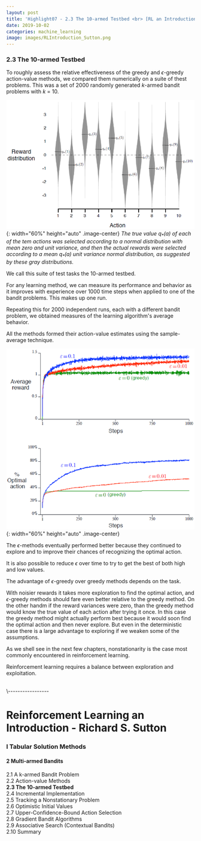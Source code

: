 ```yaml
---
layout: post
title: 'Highlight07 - 2.3 The 10-armed Testbed <br> [RL an Introduction - S. Sutton]'
date: 2019-10-02
categories: machine_learning
image: images/RLIntroduction_Sutton.png
---
```

### 2.3 The 10-armed Testbed
To roughly assess the relative effectiveness of the greedy and $\epsilon$-greedy action-value methods, we compared them numerically on a suite of thest problems. This was a set of 2000 randomly generated $k$-armed bandit problems with $k$ = 10.
<br>

![Figure2.1](/images/Figure2.1.png){: width="60%" height="auto" .image-center}
<I>The true value $q_* (a)$ of each of the tem actions was selected according to a normal distribution with mean zero and unit variance, and then the actual rewards were selected according to a mean $q_*(a)$ unit variance normal distribution, as suggested by these gray distributions.</I>
<br>

We call this suite of test tasks the 10-armed testbed.
<br>

For any learning method, we can measure its performance and behavior as it improves with experience over 1000 time steps when applied to one of the bandit problems. This makes up one run.
<br>

Repeating this for 2000 independent runs, each with a different bandit problem, we obtained measures of the learning algorithm's average behavior.
<br>

All the methods formed their action-value estimates using the sample-average technique.
<br>

![Figure2.2](/images/Figure2.2.png){: width="60%" height="auto" .image-center}
<br>

The $\epsilon$-methods eventually performed better because they continued to explore and to improve their chances of recognizing the optimal action.
<br>

It is also possible to reduce $\epsilon$ over time to try to get the best of both high and low values.
<br>

The advantage of $\epsilon$-greedy over greedy methods depends on the task.
<br>

With noisier rewards it takes more exploration to find the optimal action, and $\epsilon$-greedy methods should fare even better relative to the greedy method. On the other handm if the reward variances were zero, than the greedy method would know the true value of each action after trying it once. In this case the greedy method might actually perform best because it would soon find the optimal action and then never explore. But even in the deterministic case there is a large advantage to exploring if we weaken some of the assumptions.
<br>

As we shell see in the next few chapters, nonstationarity is the case most commonly encountered in reinforcement learning.
<br>

Reinforcement learning requires a balance between exploration and exploitation.



<br>
\-----------------

# Reinforcement Learning an Introduction - Richard S. Sutton

### I Tabular Solution Methods
#### 2 Multi-armed Bandits
2.1 A k-armed Bandit Problem<br>
2.2 Action-value Methods<br>
<b>2.3 The 10-armed Testbed<br></b>
2.4 Incremental Implementation<br>
2.5 Tracking a Nonstationary Problem<br>
2.6 Optimistic Initial Values<br>
2.7 Upper-Confidence-Bound Action Selection<br>
2.8 Gradient Bandit Algorithms<br>
2.9 Associative Search (Contextual Bandits)<br>
2.10 Summary<br>
